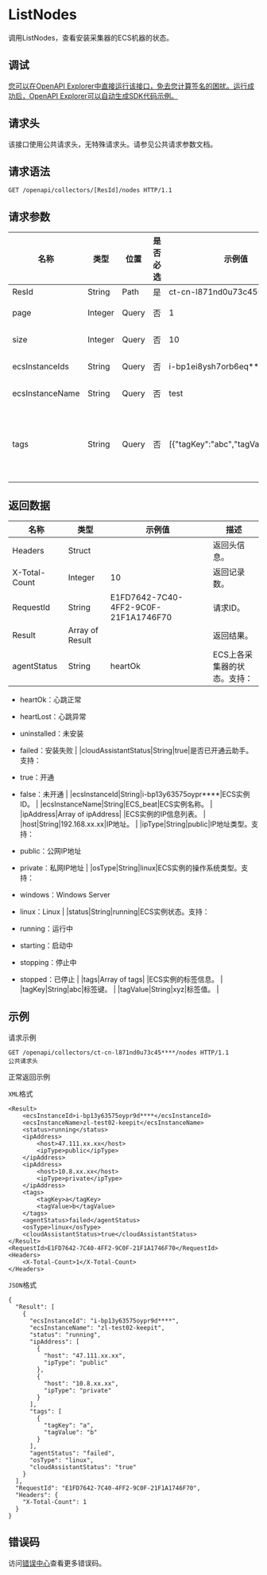 # ListNodes

调用ListNodes，查看安装采集器的ECS机器的状态。

## 调试

[您可以在OpenAPI Explorer中直接运行该接口，免去您计算签名的困扰。运行成功后，OpenAPI Explorer可以自动生成SDK代码示例。](https://api.aliyun.com/#product=elasticsearch&api=ListNodes&type=ROA&version=2017-06-13)

## 请求头

该接口使用公共请求头，无特殊请求头。请参见公共请求参数文档。

## 请求语法

```
GET /openapi/collectors/[ResId]/nodes HTTP/1.1
```

## 请求参数

|名称|类型|位置|是否必选|示例值|描述|
|--|--|--|----|---|--|
|ResId|String|Path|是|ct-cn-l871nd0u73c45\*\*\*\*|采集器ID。 |
|page|Integer|Query|否|1|返回结果的分页数。 |
|size|Integer|Query|否|10|每页的结果数。 |
|ecsInstanceIds|String|Query|否|i-bp1ei8ysh7orb6eq\*\*\*\*|ECS实例ID列表。 |
|ecsInstanceName|String|Query|否|test|ECS实例名称。 |
|tags|String|Query|否|\[\{"tagKey":"abc","tagValue":"xyz"\}\]|ECS实例的标签信息。必须包含标签键（tagKey）和标签值（tagValue）。 |

## 返回数据

|名称|类型|示例值|描述|
|--|--|---|--|
|Headers|Struct| |返回头信息。 |
|X-Total-Count|Integer|10|返回记录数。 |
|RequestId|String|E1FD7642-7C40-4FF2-9C0F-21F1A1746F70|请求ID。 |
|Result|Array of Result| |返回结果。 |
|agentStatus|String|heartOk|ECS上各采集器的状态。支持：

 -   heartOk：心跳正常
-   heartLost：心跳异常
-   uninstalled：未安装
-   failed：安装失败 |
|cloudAssistantStatus|String|true|是否已开通云助手。支持：

 -   true：开通
-   false：未开通 |
|ecsInstanceId|String|i-bp13y63575oypr\*\*\*\*|ECS实例ID。 |
|ecsInstanceName|String|ECS\_beat|ECS实例名称。 |
|ipAddress|Array of ipAddress| |ECS实例的IP信息列表。 |
|host|String|192.168.xx.xx|IP地址。 |
|ipType|String|public|IP地址类型。支持：

 -   public：公网IP地址
-   private：私网IP地址 |
|osType|String|linux|ECS实例的操作系统类型。支持：

 -   windows：Windows Server
-   linux：Linux |
|status|String|running|ECS实例状态。支持：

 -   running：运行中
-   starting：启动中
-   stopping：停止中
-   stopped：已停止 |
|tags|Array of tags| |ECS实例的标签信息。 |
|tagKey|String|abc|标签键。 |
|tagValue|String|xyz|标签值。 |

## 示例

请求示例

```
GET /openapi/collectors/ct-cn-l871nd0u73c45****/nodes HTTP/1.1
公共请求头
```

正常返回示例

`XML`格式

```
<Result>
    <ecsInstanceId>i-bp13y63575oypr9d****</ecsInstanceId>
    <ecsInstanceName>zl-test02-keepit</ecsInstanceName>
    <status>running</status>
    <ipAddress>
        <host>47.111.xx.xx</host>
        <ipType>public</ipType>
    </ipAddress>
    <ipAddress>
        <host>10.8.xx.xx</host>
        <ipType>private</ipType>
    </ipAddress>
    <tags>
        <tagKey>a</tagKey>
        <tagValue>b</tagValue>
    </tags>
    <agentStatus>failed</agentStatus>
    <osType>linux</osType>
    <cloudAssistantStatus>true</cloudAssistantStatus>
</Result>
<RequestId>E1FD7642-7C40-4FF2-9C0F-21F1A1746F70</RequestId>
<Headers>
    <X-Total-Count>1</X-Total-Count>
</Headers>
```

`JSON`格式

```
{
  "Result": [
    {
      "ecsInstanceId": "i-bp13y63575oypr9d****",
      "ecsInstanceName": "zl-test02-keepit",
      "status": "running",
      "ipAddress": [
        {
          "host": "47.111.xx.xx",
          "ipType": "public"
        },
        {
          "host": "10.8.xx.xx",
          "ipType": "private"
        }
      ],
      "tags": [
        {
          "tagKey": "a",
          "tagValue": "b"
        }
      ],
      "agentStatus": "failed",
      "osType": "linux",
      "cloudAssistantStatus": "true"
    }
  ],
  "RequestId": "E1FD7642-7C40-4FF2-9C0F-21F1A1746F70",
  "Headers": {
    "X-Total-Count": 1
  }
}
```

## 错误码

访问[错误中心](https://error-center.aliyun.com/status/product/elasticsearch)查看更多错误码。

